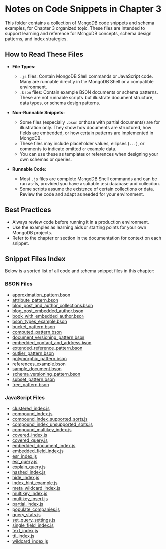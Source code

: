 # Notes on Code Snippets in Chapter 3

This folder contains a collection of MongoDB code snippets and schema examples, for Chapter 3 organized topic. These files are intended to support learning and reference for MongoDB concepts, schema design patterns, and index strategies.

## How to Read These Files

- **File Types:**
  - `.js` files: Contain MongoDB Shell commands or JavaScript code. Many are runnable directly in the MongoDB Shell or a compatible environment.
  - `.bson` files: Contain example BSON documents or schema patterns. These are not runnable scripts, but illustrate document structure, data types, or schema design patterns.

- **Non-Runnable Snippets:**
  - Some files (especially `.bson` or those with partial documents) are for illustration only. They show how documents are structured, how fields are embedded, or how certain patterns are implemented in MongoDB.
  - These files may include placeholder values, ellipses (`...`), or comments to indicate omitted or example data.
  - You can use these as templates or references when designing your own schemas or queries.

- **Runnable Code:**
  - Most `.js` files are complete MongoDB Shell commands and can be run as-is, provided you have a suitable test database and collection.
  - Some scripts assume the existence of certain collections or data. Review the code and adapt as needed for your environment.

## Best Practices

- Always review code before running it in a production environment.
- Use the examples as learning aids or starting points for your own MongoDB projects.
- Refer to the chapter or section in the documentation for context on each snippet.

## Snippet Files Index

Below is a sorted list of all code and schema snippet files in this chapter:

### BSON Files

- [approximation_pattern.bson](./approximation_pattern.bson)
- [attribute_pattern.bson](./attribute_pattern.bson)
- [blog_post_and_author_collections.bson](./blog_post_and_author_collections.bson)
- [blog_post_embedded_author.bson](./blog_post_embedded_author.bson)
- [book_with_embedded_author.bson](./book_with_embedded_author.bson)
- [bson_types_example.bson](./bson_types_example.bson)
- [bucket_pattern.bson](./bucket_pattern.bson)
- [computed_pattern.bson](./computed_pattern.bson)
- [document_versioning_pattern.bson](./document_versioning_pattern.bson)
- [embedded_contact_and_address.bson](./embedded_contact_and_address.bson)
- [extended_reference_pattern.bson](./extended_reference_pattern.bson)
- [outlier_pattern.bson](./outlier_pattern.bson)
- [polymorphic_pattern.bson](./polymorphic_pattern.bson)
- [references_example.bson](./references_example.bson)
- [sample_document.bson](./sample_document.bson)
- [schema_versioning_pattern.bson](./schema_versioning_pattern.bson)
- [subset_pattern.bson](./subset_pattern.bson)
- [tree_pattern.bson](./tree_pattern.bson)

### JavaScript Files

- [clustered_index.js](./clustered_index.js)
- [compound_index.js](./compound_index.js)
- [compound_index_supported_sorts.js](./compound_index_supported_sorts.js)
- [compound_index_unsupported_sorts.js](./compound_index_unsupported_sorts.js)
- [compound_multikey_index.js](./compound_multikey_index.js)
- [covered_index.js](./covered_index.js)
- [covered_query.js](./covered_query.js)
- [embedded_document_index.js](./embedded_document_index.js)
- [embedded_field_index.js](./embedded_field_index.js)
- [esr_index.js](./esr_index.js)
- [esr_query.js](./esr_query.js)
- [explain_query.js](./explain_query.js)
- [hashed_index.js](./hashed_index.js)
- [hide_index.js](./hide_index.js)
- [index_hint_example.js](./index_hint_example.js)
- [meta_wildcard_index.js](./meta_wildcard_index.js)
- [multikey_index.js](./multikey_index.js)
- [multikey_insert.js](./multikey_insert.js)
- [partial_index.js](./partial_index.js)
- [populate_companies.js](./populate_companies.js)
- [query_stats.js](./query_stats.js)
- [set_query_settings.js](./set_query_settings.js)
- [single_field_index.js](./single_field_index.js)
- [text_index.js](./text_index.js)
- [ttl_index.js](./ttl_index.js)
- [wildcard_index.js](./wildcard_index.js)
